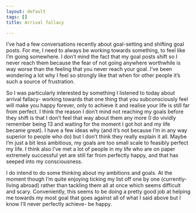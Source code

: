 ```yaml
---
layout: default
tags: []
title: Arrival fallacy

---
```

I’ve had a few conversations recently about goal-setting and shifting goal posts. For me, I need to always be working towards something, to feel like I’m going somewhere. I don’t mind the fact that my goal posts shift so I never reach them because the fear of not going anywhere worthwhile is way worse than the feeling that you never reach your goal. I’ve been wondering a lot why I feel so strongly like that when for other people it’s such a source of frustration.

So I was particularly interested by something I listened to today about arrival fallacy- working towards that one thing that you subconsciously feel will make you happy forever, only to achieve it and realise your life is still far from perfect. I think the reason I don’t mind not reaching my goals before they shift is that I don’t feel that way about them any more (I do vividly remember being 13 and waiting for the moment I got hot and my life became great). I have a few ideas why (and it’s not because I’m in any way superior to people who do) but I don’t think they really explain it all. Maybe I’m just a bit less ambitious, my goals are too small scale to feasibly perfect my life. I think also I’ve met a lot of people in my life who are on paper extremely successful yet are still far from perfectly happy, and that has seeped into my consciousness.

I do intend to do some thinking about my ambitions and goals. At the moment though I’m quite enjoying ticking my list off one by one (currently- living abroad) rather than tackling them all at once which seems difficult and scary. Conveniently, this seems to be doing a pretty good job at helping me towards my most goal that goes against all of what I said above but I know I’ll never perfectly achieve- be happy.